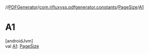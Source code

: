 //[PDFGenerator](../../../index.md)/[com.rifluxyss.pdfgenerator.constants](../index.md)/[PageSize](index.md)/[A1](-a1.md)

# A1

[androidJvm]\
val [A1](-a1.md): [PageSize](index.md)
